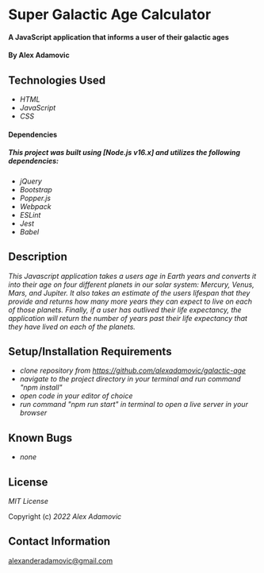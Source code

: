 # Super Galactic Age Calculator

#### A JavaScript application that informs a user of their galactic ages

#### By Alex Adamovic

## Technologies Used

* _HTML_
* _JavaScript_
* _CSS_

#### Dependencies
##### _This project was built using [Node.js v16.x] and utilizes the following dependencies:_

* _jQuery_
* _Bootstrap_
* _Popper.js_
* _Webpack_
* _ESLint_
* _Jest_
* _Babel_


## Description

_This Javascript application takes a users age in Earth years and converts it into their age on four different planets in our solar system: Mercury, Venus, Mars, and Jupiter. It also takes an estimate of the users lifespan that they provide and returns how many more years they can expect to live on each of those planets. Finally, if a user has outlived their life expectancy, the application will return the number of years past their life expectancy that they have lived on each of the planets._

## Setup/Installation Requirements

* _clone repository from https://github.com/alexadamovic/galactic-age_
* _navigate to the project directory in your terminal and run command "npm install"_
* _open code in your editor of choice_
* _run command "npm run start" in terminal to open a live server in your browser_

## Known Bugs

* _none_

## License

_MIT License_

Copyright (c) _2022_ _Alex Adamovic_

## Contact Information

alexanderadamovic@gmail.com